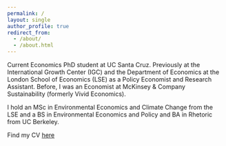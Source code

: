 ```yaml
---
permalink: /
layout: single
author_profile: true
redirect_from: 
  - /about/
  - /about.html
---
```


Current Economics PhD student at UC Santa Cruz. Previously at the International Growth Center (IGC) and the Department of Economics at the London School of Economics (LSE) as a Policy Economist and Research Assistant. Before, I was an Economist at McKinsey & Company Sustainability (formerly Vivid Economics). 

I hold an MSc in Environmental Economics and Climate Change from the LSE and a BS in Environmental Economics and Policy and BA in Rhetoric from UC Berkeley.

Find my CV [here](/files/05-2025-Saggese-CV.pdf)
